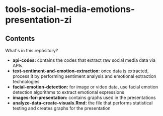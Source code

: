 # tools-social-media-emotions-presentation-zi

## Contents

What's in this repository?

- **api-codes:** contains the codes that extract raw social media data via APIs
- **text-sentiment-and-emotion-extraction:** once data is extracted, process it by performing sentiment analysis and emotional extraction technologies
- **facial-emotion-detection:** for image or video data, use facial emotion detection algorithms to extract emotional expressions
- **images-for-presentation:** contains graphs used in the presentations
- **analyze-data-create-visuals.Rmd:** the file that performs statistical testing and creates graphs for the presentation
